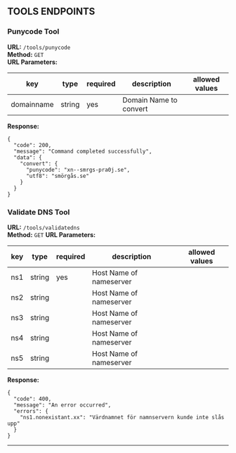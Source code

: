 ## TOOLS ENDPOINTS

### Punycode Tool
**URL:** `/tools/punycode`  
**Method:** `GET`  
**URL Parameters:**

| key | type | required | description | allowed values |
|-----|------|----------|-------------|----------------|
|domainname|string|yes|Domain Name to convert||


**Response:**
```
{
  "code": 200,
  "message": "Command completed successfully",
  "data": {
    "convert": {
      "punycode": "xn--smrgs-pra0j.se",
      "utf8": "smörgås.se"
    }
  }
}
``` 

### Validate DNS Tool
**URL:** `/tools/validatedns`  
**Method:** `GET`
**URL Parameters:**

| key | type | required | description | allowed values |
|-----|------|----------|-------------|----------------|
|ns1|string|yes|Host Name of nameserver||
|ns2|string||Host Name of nameserver||
|ns3|string||Host Name of nameserver||
|ns4|string||Host Name of nameserver||
|ns5|string||Host Name of nameserver||


**Response:**
```
{
  "code": 400,
  "message": "An error occurred",
  "errors": {
    "ns1.nonexistant.xx": "Värdnamnet för namnservern kunde inte slås upp"
  }
}
``` 

---


